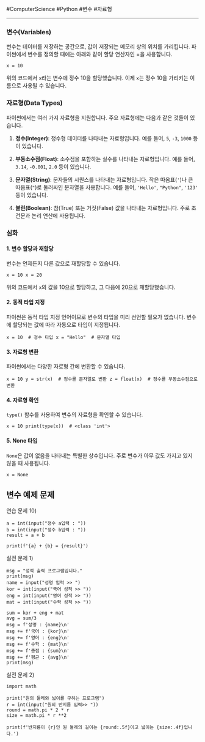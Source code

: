 #ComputerScience #Python #변수 #자료형

---
### 변수(Variables)

변수는 데이터를 저장하는 공간으로, 값이 저장되는 메모리 상의 위치를 가리킵니다. 파이썬에서 변수를 정의할 때에는 아래와 같이 할당 연산자인 =을 사용합니다.
  
`x = 10`

위의 코드에서 `x`라는 변수에 정수 10을 할당했습니다. 이제 `x`는 정수 10을 가리키는 이름으로 사용될 수 있습니다.

### 자료형(Data Types)

파이썬에서는 여러 가지 자료형을 지원합니다. 주요 자료형에는 다음과 같은 것들이 있습니다.

1. **정수(Integer)**: 정수형 데이터를 나타내는 자료형입니다. 예를 들어, `5`, `-3`, `1000` 등이 있습니다.
    
2. **부동소수점(Float)**: 소수점을 포함하는 실수를 나타내는 자료형입니다. 예를 들어, `3.14`, `-0.001`, `2.0` 등이 있습니다.
    
3. **문자열(String)**: 문자들의 시퀀스를 나타내는 자료형입니다. 작은 따옴표(`'`)나 큰 따옴표(`"`)로 둘러싸인 문자열을 사용합니다. 예를 들어, `'Hello'`, `"Python"`, `'123'` 등이 있습니다.
    
4. **불린(Boolean)**: 참(True) 또는 거짓(False) 값을 나타내는 자료형입니다. 주로 조건문과 논리 연산에 사용됩니다.
    

### 심화

#### 1. 변수 할당과 재할당

변수는 언제든지 다른 값으로 재할당할 수 있습니다.

`x = 10 x = 20`

위의 코드에서 `x`의 값을 10으로 할당하고, 그 다음에 20으로 재할당했습니다.

#### 2. 동적 타입 지정

파이썬은 동적 타입 지정 언어이므로 변수의 타입을 미리 선언할 필요가 없습니다. 변수에 할당되는 값에 따라 자동으로 타입이 지정됩니다.

`x = 10  # 정수 타입 x = "Hello"  # 문자열 타입`

#### 3. 자료형 변환

파이썬에서는 다양한 자료형 간에 변환할 수 있습니다.

`x = 10 y = str(x)  # 정수를 문자열로 변환 z = float(x)  # 정수를 부동소수점으로 변환`

#### 4. 자료형 확인

`type()` 함수를 사용하여 변수의 자료형을 확인할 수 있습니다.

`x = 10 print(type(x))  # <class 'int'>`

#### 5. None 타입

`None`은 값이 없음을 나타내는 특별한 상수입니다. 주로 변수가 아무 값도 가지고 있지 않을 때 사용됩니다.

`x = None`


## 변수 예제 문제

연습 문제 10)
```
a = int(input("정수 a입력 : "))  
b = int(input("정수 b입력 : "))  
result = a + b  

print(f'{a} + {b} = {result}')
```

실전 문제 1)
```
msg = "성적 출력 프로그램입니다."  
print(msg)  
name = input("성명 입력 >> ")  
kor = int(input("국어 성적 >> "))  
eng = int(input("영어 성적 >> "))  
mat = int(input("수학 성적 >> "))  
  
sum = kor + eng + mat  
avg = sum/3  
msg = f'성명 : {name}\n'  
msg += f'국어 : {kor}\n'  
msg += f'영어 : {eng}\n'  
msg += f'수학 : {mat}\n'  
msg += f'총점 : {sum}\n'  
msg += f'평균 : {avg}\n'  
print(msg)
```

실전 문제 2)
```
import math  
  
print("원의 둘레와 넓이를 구하는 프로그램")  
r = int(input("원의 반지름 입력>> "))  
round = math.pi * 2 * r  
size = math.pi * r **2  
  
print(f'반지름이 {r}인 원 둘레의 길이는 {round:.5f}이고 넓이는 {size:.4f}입니다.')
```

 